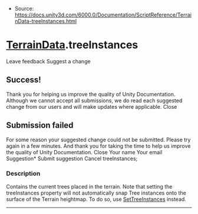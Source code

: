 * Source: https://docs.unity3d.com/6000.0/Documentation/ScriptReference/TerrainData-treeInstances.html

#  [TerrainData](https://docs.unity3d.com/6000.0/Documentation/ScriptReference/TerrainData.html).treeInstances
Leave feedback
Suggest a change
## Success!
Thank you for helping us improve the quality of Unity Documentation. Although we cannot accept all submissions, we do read each suggested change from our users and will make updates where applicable.
Close
## Submission failed
For some reason your suggested change could not be submitted. Please <a>try again</a> in a few minutes. And thank you for taking the time to help us improve the quality of Unity Documentation.
Close
Your name Your email Suggestion* Submit suggestion
Cancel
treeInstances; 
### Description
Contains the current trees placed in the terrain.
Note that setting the treeInstances property will not automatically snap Tree instances onto the surface of the Terrain heightmap. To do so, use [SetTreeInstances](https://docs.unity3d.com/6000.0/Documentation/ScriptReference/TerrainData.SetTreeInstances.html) instead.
* * *

